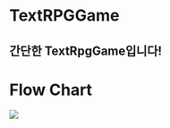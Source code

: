 # TextRPGGame
간단한 TextRpgGame입니다!
---
# Flow Chart
![](https://github.com/gunwonpark/TextRPG/assets/54972800/39b3cf8c-45af-48b9-8bc7-4b0523bad6ef)
